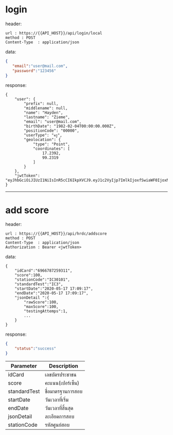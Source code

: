 >
# login
header:
```
url : https://{{API_HOST}}/api/login/local
method : POST
Content-Type  : application/json
```
data:
```json
{
   "email":"user@mail.com",
   "password":"123456"
}
```
response:
```
{
    "user": {
        "prefix": null,
        "middlename": null,
        "name": "Hayden",
        "lastname": "Zieme",
        "email": "user@mail.com",
        "birthDate": "1982-02-04T00:00:00.000Z",
        "positionCode": "00000",
        "userType": "ครู",
        "geolocation": {
            "type": "Point",
            "coordinates": [
                17.2392,
                99.2319
            ]
        }
    },
    "jwtToken": "eyJhbGciOiJIUzI1NiIsInR5cCI6IkpXVCJ9.eyJ1c2VyIjp7ImlkIjoxfSwiaWF0IjoxNTkwMzc1NjE1fQ.67U5kS0gLBjYFyOqmuXnHppUtX9sYYzVJDVXJEk5p0M"
}
```
------------------------------------------
>
# add score
header:
```
url : https://{{API_HOST}}/api/hrdc/addscore
method : POST
Content-Type  : application/json
Authorization : Bearer <jwtToken>
```
data:
```
{
    "idCard":"6966787259311",
    "score":100,
    "stationCode":"IC30101",
    "standardTest":"IC3",
    "startDate":"2020-05-17 17:09:17",
    "endDate":"2020-05-17 17:09:17",
    "jsonDetail ":{
        "rawScore":100,
        "maxScore":100,
        "testingAttemps":1,
        ...
    }
}
```
response:
```json
{
    "status":"success"
}
```
Parameter    | Description
------------ | -----------
idCard | เลขบัตรประชาชน
score | คะแนน(เปอร์เซ็น)
standardTest | ชื่อมาตรฐานการสอบ
startDate | วันเวลาที่เริ่ม
endDate | วันเวลาที่สิ้นสุด
jsonDetail | ละเอียดการสอบ
stationCode | รหัสศูนย์สอบ
